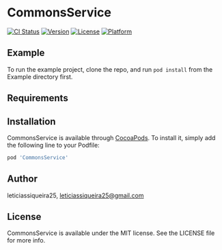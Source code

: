 # CommonsService

[![CI Status](https://img.shields.io/travis/leticiassiqueira25/CommonsService.svg?style=flat)](https://travis-ci.org/leticiassiqueira25/CommonsService)
[![Version](https://img.shields.io/cocoapods/v/CommonsService.svg?style=flat)](https://cocoapods.org/pods/CommonsService)
[![License](https://img.shields.io/cocoapods/l/CommonsService.svg?style=flat)](https://cocoapods.org/pods/CommonsService)
[![Platform](https://img.shields.io/cocoapods/p/CommonsService.svg?style=flat)](https://cocoapods.org/pods/CommonsService)

## Example

To run the example project, clone the repo, and run `pod install` from the Example directory first.

## Requirements

## Installation

CommonsService is available through [CocoaPods](https://cocoapods.org). To install
it, simply add the following line to your Podfile:

```ruby
pod 'CommonsService'
```

## Author

leticiassiqueira25, leticiassiqueira25@gmail.com

## License

CommonsService is available under the MIT license. See the LICENSE file for more info.
